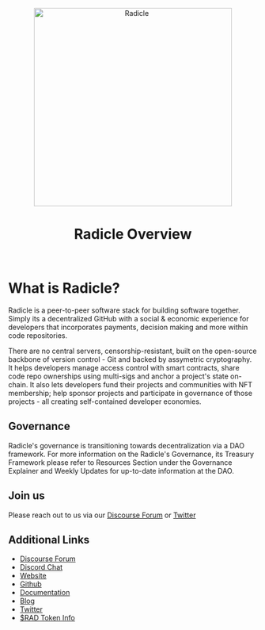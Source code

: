 <p align="center">
  <a href="http://app.boardroom.info/radicle">
    <img src="https://worker.snapshot.org/mirror?img=https%3A%2F%2Fraw.githubusercontent.com%2Fsnapshot-labs%2Fsnapshot-spaces%2Fmaster%2Fspaces%2Fgov.radicle.eth%2Fspace.png" alt="Radicle" width="400" />
  </a>  
  <h1 align="center">Radicle Overview</h1>
  <p align="center">
  <br />
  </p>
</p>

# What is Radicle?

Radicle is a peer-to-peer software stack for building software together. Simply its a decentralized GitHub with a social & economic experience for developers that incorporates payments, decision making and more within code repositories.

There are no central servers, censorship-resistant, built on the open-source backbone of version control - Git and backed by assymetric cryptography. It helps developers manage access control with smart contracts, share code repo ownerships using multi-sigs and anchor a project's state on-chain. It also lets developers fund their projects and communities with NFT membership; help sponsor projects and participate in governance of those projects - all creating self-contained developer economies.

## Governance

Radicle's governance is transitioning towards decentralization via a DAO framework. For more information on the Radicle's Governance, its Treasury Framework please refer to Resources Section under the Governance Explainer and Weekly Updates for up-to-date information at the DAO.

## Join us

Please reach out to us via our [Discourse Forum](https://radicle.community/) or [Twitter](https://twitter.com/radicle)

## Additional Links

* [Discourse Forum](https://radicle.community/)
* [Discord Chat](https://discord.gg/yHFyZykM)
* [Website](https://radicle.xyz/)
* [Github](https://github.com/radicle-dev)
* [Documentation](https://docs.radicle.xyz/)
* [Blog](https://radicle.xyz/blog)
* [Twitter](https://twitter.com/radicle)
* [$RAD Token Info](https://radicle.xyz/blog/introducing-rad.html)
